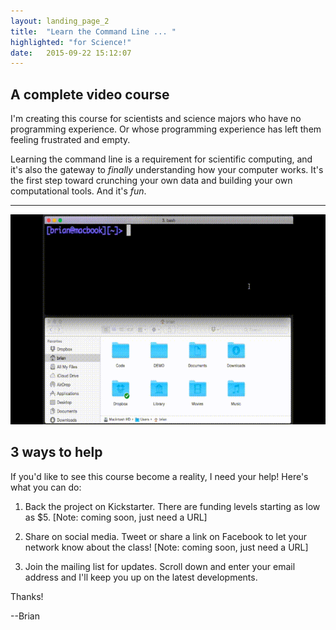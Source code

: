 ```yaml
---
layout: landing_page_2
title:  "Learn the Command Line ... "
highlighted: "for Science!"
date:   2015-09-22 15:12:07
---
```


## A complete video course 

I'm creating this course for scientists and science majors who have no programming experience. Or whose programming experience has left them feeling frustrated and empty.

Learning the command line is a requirement for scientific computing, and it's also the gateway to *finally* understanding how your computer works. It's the first step toward crunching your own data and building your own computational tools. And it's _fun_.

<hr />

<div class="text-center">
<img src="/assets/cli_gui_demo.gif" alt="Animated gif of a command line interface demo"></div>

## 3 ways to help

If you'd like to see this course become a reality, I need your help! Here's what you can do:

1. Back the project on Kickstarter. There are funding levels starting as low as $5. [Note: coming soon, just need a URL]

2. Share on social media. Tweet or share a link on Facebook to let your network know about the class! [Note: coming soon, just need a URL]

3. Join the mailing list for updates. Scroll down and enter your email address and I'll keep you up on the latest developments.

Thanks!

--Brian
